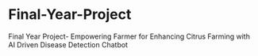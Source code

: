 # Final-Year-Project
Final Year Project- Empowering Farmer for Enhancing Citrus Farming with AI Driven Disease Detection Chatbot
